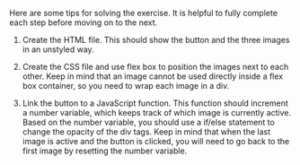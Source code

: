 Here are some tips for solving the exercise. It is helpful to fully complete each step before moving on to the next.

1) Create the HTML file. This should show the button and the three images in an unstyled way.

2) Create the CSS file and use flex box to position the images next to each other. Keep in mind that an image cannot be used directly inside a flex box container, so you need to wrap each image in a div.

3) Link the button to a JavaScript function. This function should increment a number variable, which keeps track of which image is currently active. Based on the number variable, you should use a if/else statement to change the opacity of the div tags. Keep in mind that when the last image is active and the button is clicked, you will need to go back to the first image by resetting the number variable.

